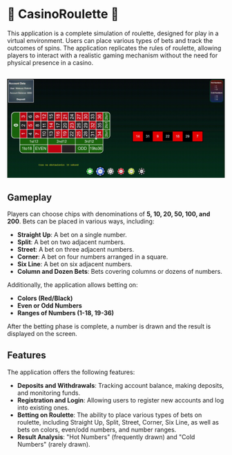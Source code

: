 # 🎰 CasinoRoulette 🎰

This application is a complete simulation of roulette, designed for play in a virtual environment. Users can place various types of bets and track the outcomes of spins. The application replicates the rules of roulette, allowing players to interact with a realistic gaming mechanism without the need for physical presence in a casino.

##
<div align="center">
    <img src="./roulette.gif" alt="Roulette" width="1000"/>
</div>


## Gameplay

Players can choose chips with denominations of **5, 10, 20, 50, 100, and 200**. Bets can be placed in various ways, including:

- **Straight Up**: A bet on a single number.
- **Split**: A bet on two adjacent numbers.
- **Street**: A bet on three adjacent numbers.
- **Corner**: A bet on four numbers arranged in a square.
- **Six Line**: A bet on six adjacent numbers.
- **Column and Dozen Bets**: Bets covering columns or dozens of numbers.

Additionally, the application allows betting on:

- **Colors (Red/Black)**
- **Even or Odd Numbers**
- **Ranges of Numbers (1-18, 19-36)**

After the betting phase is complete, a number is drawn and the result is displayed on the screen.

## Features

The application offers the following features:

- **Deposits and Withdrawals**: Tracking account balance, making deposits, and monitoring funds.
- **Registration and Login**: Allowing users to register new accounts and log into existing ones.
- **Betting on Roulette**: The ability to place various types of bets on roulette, including Straight Up, Split, Street, Corner, Six Line, as well as bets on colors, even/odd numbers, and number ranges.
- **Result Analysis**: "Hot Numbers" (frequently drawn) and "Cold Numbers" (rarely drawn).
